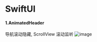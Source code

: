 # SwiftUI 

#### 1.AnimatedHeader 
导航滚动隐藏, ScrollView 滚动监听
![image](https://github.com/ChoshimWy/SwiftUILearning/blob/master/Resource/AnimatedHeaderView.GIF)
